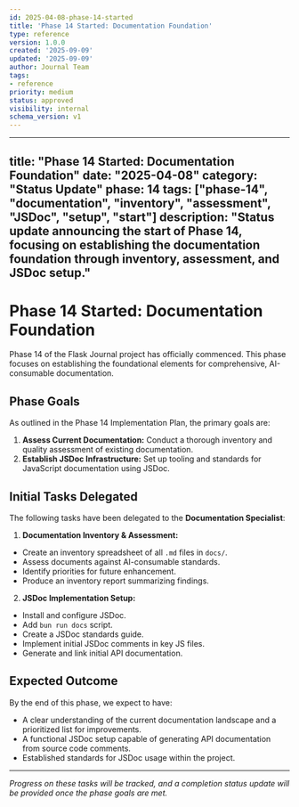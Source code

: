 ```yaml
---
id: 2025-04-08-phase-14-started
title: 'Phase 14 Started: Documentation Foundation'
type: reference
version: 1.0.0
created: '2025-09-09'
updated: '2025-09-09'
author: Journal Team
tags:
- reference
priority: medium
status: approved
visibility: internal
schema_version: v1
---
```


***

title: "Phase 14 Started: Documentation Foundation"
date: "2025-04-08"
category: "Status Update"
phase: 14
tags: \["phase-14", "documentation", "inventory", "assessment", "JSDoc", "setup", "start"]
description: "Status update announcing the start of Phase 14, focusing on establishing the documentation foundation through inventory, assessment, and JSDoc setup."
--------------------------------------------------------------------------------------------------------------------------------------------------------------------

# Phase 14 Started: Documentation Foundation

Phase 14 of the Flask Journal project has officially commenced. This phase focuses on establishing the foundational elements for comprehensive, AI-consumable documentation.

## Phase Goals

As outlined in the Phase 14 Implementation Plan, the primary goals are:

1. **Assess Current Documentation:** Conduct a thorough inventory and quality assessment of existing documentation.
2. **Establish JSDoc Infrastructure:** Set up tooling and standards for JavaScript documentation using JSDoc.

## Initial Tasks Delegated

The following tasks have been delegated to the **Documentation Specialist**:

1. **Documentation Inventory & Assessment:**

- Create an inventory spreadsheet of all `.md` files in `docs/`.
- Assess documents against AI-consumable standards.
- Identify priorities for future enhancement.
- Produce an inventory report summarizing findings.

2. **JSDoc Implementation Setup:**

- Install and configure JSDoc.
- Add `bun run docs` script.
- Create a JSDoc standards guide.
- Implement initial JSDoc comments in key JS files.
- Generate and link initial API documentation.

## Expected Outcome

By the end of this phase, we expect to have:

- A clear understanding of the current documentation landscape and a prioritized list for improvements.
- A functional JSDoc setup capable of generating API documentation from source code comments.
- Established standards for JSDoc usage within the project.

***

*Progress on these tasks will be tracked, and a completion status update will be provided once the phase goals are met.*
